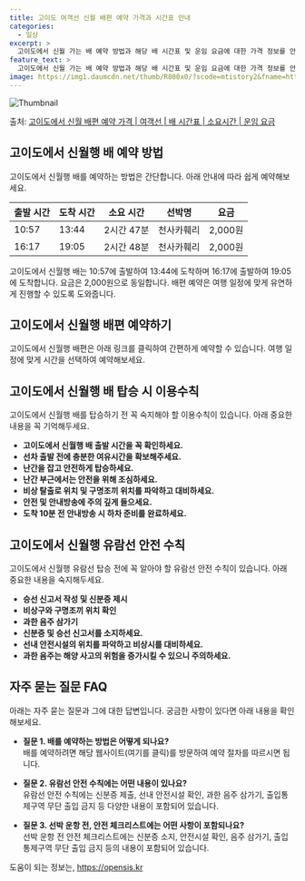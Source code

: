 ```yaml
---
title: 고이도 여객선 신월 배편 예약 가격과 시간표 안내
categories:
  - 일상
excerpt: >
  고이도에서 신월 가는 배 예약 방법과 해당 배 시간표 및 운임 요금에 대한 가격 정보를 안내 드리겠습니다. 안전하고 재밋는 신월행 여행을 위해 아래 정보 참고하시기 바랍니다. 신월행 배편 예약하기 👈 클릭고이도에서 신월행 배 시간표출발 시간도착 시간소요 시간선박명요금10:5713:442시간 47분천사카훼리2,000원16:1719:052시간 48분천사카훼리2,000원신월행 배편 예약하기 👈 클릭고이도에서 신월행 여객선 탑승 시 이용수칙고이도에서 신월행 배 출항 전 반드시 숙지해야 할 탑승 수칙들에 대해 알아봅시다. 중요한 내용고이도에서 신월행 배 출항시간을 꼭 확인하세요.선박이 출항 직전에 혼잡할 수 있으니 충분한 여유시간을 확보해 매표소로 미리 이동해주세요.이용 시 반드시 난간을 잡고 계단을 이용해야 합..
feature_text: >
  고이도에서 신월 가는 배 예약 방법과 해당 배 시간표 및 운임 요금에 대한 가격 정보를 안내 드리겠습니다. 안전하고 재밋는 신월행 여행을 위해 아래 정보 참고하시기 바랍니다. 신월행 배편 예약하기 👈 클릭고이도에서 신월행 배 시간표출발 시간도착 시간소요 시간선박명요금10:5713:442시간 47분천사카훼리2,000원16:1719:052시간 48분천사카훼리2,000원신월행 배편 예약하기 👈 클릭고이도에서 신월행 여객선 탑승 시 이용수칙고이도에서 신월행 배 출항 전 반드시 숙지해야 할 탑승 수칙들에 대해 알아봅시다. 중요한 내용고이도에서 신월행 배 출항시간을 꼭 확인하세요.선박이 출항 직전에 혼잡할 수 있으니 충분한 여유시간을 확보해 매표소로 미리 이동해주세요.이용 시 반드시 난간을 잡고 계단을 이용해야 합..
image: https://img1.daumcdn.net/thumb/R800x0/?scode=mtistory2&fname=https%3A%2F%2Fblog.kakaocdn.net%2Fdn%2Fb5pxTk%2FbtsHCCiJC74%2FeIKwaEZLHnjiLMLaAITFsk%2Fimg.webp
---
```


![Thumbnail](https://img1.daumcdn.net/thumb/R800x0/?scode=mtistory2&fname=https%3A%2F%2Fblog.kakaocdn.net%2Fdn%2Fb5pxTk%2FbtsHCCiJC74%2FeIKwaEZLHnjiLMLaAITFsk%2Fimg.webp)

<p>출처: <a href="https://opensis.kr/entry/%EA%B3%A0%EC%9D%B4%EB%8F%84%EC%97%90%EC%84%9C-%EC%8B%A0%EC%9B%94-%EB%B0%B0%ED%8E%B8-%EC%98%88%EC%95%BD-%EA%B0%80%EA%B2%A9-%EC%97%AC%EA%B0%9D%EC%84%A0-%EB%B0%B0-%EC%8B%9C%EA%B0%84%ED%91%9C-%EC%86%8C%EC%9A%94%EC%8B%9C%EA%B0%84-%EC%9A%B4%EC%9E%84-%EC%9A%94%EA%B8%88" rel="dofollow">고이도에서 신월 배편 예약 가격 | 여객선 | 배 시간표 | 소요시간 | 운임 요금</a> </p>

## 고이도에서 신월행 배 예약 방법

고이도에서 신월행 배를 예약하는 방법은 간단합니다. 아래 안내에 따라 쉽게 예약해보세요.

**출발 시간** | **도착 시간** | **소요 시간** | **선박명** | **요금**  
---|---|---|---|---  
10:57 | 13:44 | 2시간 47분 | 천사카훼리 | 2,000원  
16:17 | 19:05 | 2시간 48분 | 천사카훼리 | 2,000원  
  
고이도에서 신월행 배는 10:57에 출발하여 13:44에 도착하며 16:17에 출발하여 19:05에 도착합니다. 요금은 2,000원으로
동일합니다. 배편 예약은 여행 일정에 맞게 유연하게 진행할 수 있도록 도와줍니다.

## 고이도에서 신월행 배편 예약하기

고이도에서 신월행 배편은 아래 링크를 클릭하여 간편하게 예약할 수 있습니다. 여행 일정에 맞게 시간을 선택하여 예약해보세요.

## 고이도에서 신월행 배 탑승 시 이용수칙

고이도에서 신월행 배를 탑승하기 전 꼭 숙지해야 할 이용수칙이 있습니다. 아래 중요한 내용을 꼭 기억해두세요.

  * **고이도에서 신월행 배 출발 시간을 꼭 확인하세요.**
  * **선차 출발 전에 충분한 여유시간을 확보해주세요.**
  * **난간을 잡고 안전하게 탑승하세요.**
  * **난간 부근에서는 안전을 위해 조심하세요.**
  * **비상 탈출로 위치 및 구명조끼 위치를 파악하고 대비하세요.**
  * **안전 및 안내방송에 주의 깊게 들으세요.**
  * **도착 10분 전 안내방송 시 하차 준비를 완료하세요.**

## 고이도에서 신월행 유람선 안전 수칙

고이도에서 신월행 유람선 탑승 전에 꼭 알아야 할 유람선 안전 수칙이 있습니다. 아래 중요한 내용을 숙지해두세요.

  * **승선 신고서 작성 및 신분증 제시**
  * **비상구와 구명조끼 위치 확인**
  * **과한 음주 삼가기**
  * **신분증 및 승선 신고서를 소지하세요.**
  * **선내 안전시설의 위치를 파악하고 비상시를 대비하세요.**
  * **과한 음주는 해양 사고의 위험을 증가시킬 수 있으니 주의하세요.**

## 자주 묻는 질문 FAQ

아래는 자주 묻는 질문과 그에 대한 답변입니다. 궁금한 사항이 있다면 아래 내용을 확인해보세요.

  * **질문 1. 배를 예약하는 방법은 어떻게 되나요?**  
배를 예약하려면 해당 웹사이트(여기를 클릭)를 방문하여 예약 절차를 따르시면 됩니다.

  * **질문 2. 유람선 안전 수칙에는 어떤 내용이 있나요?**  
유람선 안전 수칙에는 신분증 제출, 선내 안전시설 확인, 과한 음주 삼가기, 출입통제구역 무단 출입 금지 등 다양한 내용이 포함되어
있습니다.

  * **질문 3. 선박 운항 전, 안전 체크리스트에는 어떤 사항이 포함되나요?**  
선박 운항 전 안전 체크리스트에는 신분증 소지, 안전시설 확인, 음주 삼가기, 출입통제구역 무단 출입 금지 등의 내용이 포함되어 있습니다.



 

도움이 되는 정보는, <a href="https://opensis.kr" rel="dofollow">https://opensis.kr</a>



